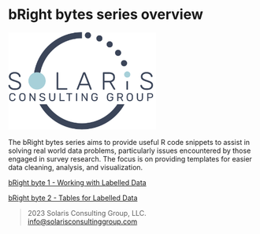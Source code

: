 # bRight bytes series overview

<img src="img/solaris.png" alt="Logo" width="300"/>

The bRight bytes series aims to provide useful R code snippets to assist in solving real world data problems, particularly issues encountered by those engaged in survey research. The focus is on providing templates for easier data cleaning, analysis, and visualization.  

[bRight byte 1 - Working with Labelled Data](bRight-bytes-1_labelleddata.md)

[bRight byte 2 - Tables for Labelled Data](bRight-bytes-2_tables.md)

> 2023 Solaris Consulting Group, LLC. info@solarisconsultinggroup.com